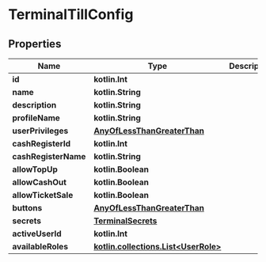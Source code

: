
# TerminalTillConfig

## Properties
Name | Type | Description | Notes
------------ | ------------- | ------------- | -------------
**id** | **kotlin.Int** |  | 
**name** | **kotlin.String** |  | 
**description** | **kotlin.String** |  | 
**profileName** | **kotlin.String** |  | 
**userPrivileges** | [**AnyOfLessThanGreaterThan**](AnyOfLessThanGreaterThan.md) |  | 
**cashRegisterId** | **kotlin.Int** |  | 
**cashRegisterName** | **kotlin.String** |  | 
**allowTopUp** | **kotlin.Boolean** |  | 
**allowCashOut** | **kotlin.Boolean** |  | 
**allowTicketSale** | **kotlin.Boolean** |  | 
**buttons** | [**AnyOfLessThanGreaterThan**](AnyOfLessThanGreaterThan.md) |  | 
**secrets** | [**TerminalSecrets**](TerminalSecrets.md) |  | 
**activeUserId** | **kotlin.Int** |  | 
**availableRoles** | [**kotlin.collections.List&lt;UserRole&gt;**](UserRole.md) |  | 




